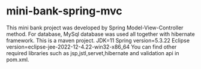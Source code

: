 # mini-bank-spring-mvc
This mini bank project was developed by Spring Model-View-Controller method. 
For database, MySql database was used all together with hibernate framework.
This is a maven project. 
JDK=11
Spring version=5.3.22
Eclipse version=eclipse-jee-2022-12-4.22-win32-x86_64
You can find other required libraries such as jsp,jstl,servet,hibernate and validation api in pom.xml.

